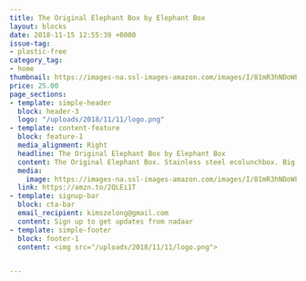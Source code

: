 ```yaml
---
title: The Original Elephant Box by Elephant Box
layout: blocks
date: 2018-11-15 12:55:39 +0000
issue-tag:
- plastic-free
category_tag:
- home
thumbnail: https://images-na.ssl-images-amazon.com/images/I/81mR3hNDoWL._SL1500_.jpg
price: 25.00
page_sections:
- template: simple-header
  block: header-3
  logo: "/uploads/2018/11/11/logo.png"
- template: content-feature
  block: feature-1
  media_alignment: Right
  headline: The Original Elephant Box by Elephant Box
  content: The Original Elephant Box. Stainless steel ecolunchbox. Big enough for a"proper" packed lunch!
  media:
    image: https://images-na.ssl-images-amazon.com/images/I/81mR3hNDoWL._SL1500_.jpg
  link: https://amzn.to/2QLEi1T
- template: signup-bar
  block: cta-bar
  email_recipient: kimszelong@gmail.com
  content: Sign up to get updates from nadaar
- template: simple-footer
  block: footer-1
  content: <img src="/uploads/2018/11/11/logo.png">


---
```


